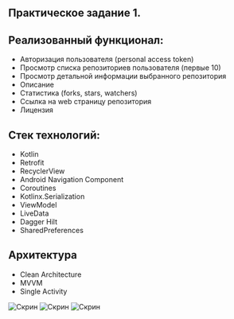 ## Практическое задание 1.

## **Реализованный функционал:**
- Авторизация пользователя (personal access token)
- Просмотр списка репозиториев пользователя (первые 10)
- Просмотр детальной информации выбранного репозитория
- Описание
- Статистика (forks, stars, watchers)
- Ссылка на web страницу репозитория
- Лицензия

## **Стек технологий:**
- Kotlin
- Retrofit
- RecyclerView 
- Android Navigation Component
- Coroutines 
- Kotlinx.Serialization
- ViewModel 
- LiveData 
- Dagger Hilt
- SharedPreferences

## **Архитектура**
- Clean Architecture
- MVVM
- Single Activity 

![Скрин](https://sun9-27.userapi.com/impf/436GsEnZ6Ef2uGKGNlsNW9xCm2ckL2ZYJ4zApQ/mDGtrujMiHw.jpg?size=511x1080&quality=96&sign=4937702cf4dd4fd35430cde8e13b3e43&type=album)
![Скрин](https://sun9-82.userapi.com/impf/js1FBijXfkpCljFsi08A9-1Vwjii0QxEHZMP5A/3uGvvTHKNs0.jpg?size=511x1080&quality=96&sign=b783076501bf280b3271dbf062e14ade&type=album)
![Скрин](https://sun9-87.userapi.com/impf/_PnAEPa2u65AGc7cw1mkypKpTTNj_1XZUE6WWg/aK_Xjio0Fms.jpg?size=511x1080&quality=96&sign=865bc383dc072830521dc076500c7fa3&type=album)
